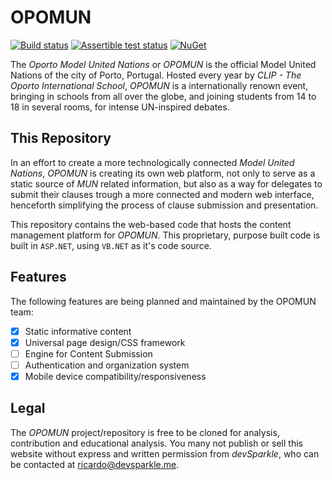 # OPOMUN

[![Build status](https://ci.appveyor.com/api/projects/status/922klhttrbphwqvh?svg=true)](https://ci.appveyor.com/project/devSparkle/opomun)
[![Assertible test status](https://assertible.com/tests/ae9abc02-d245-48ae-8e25-dc96386aa1d3/status?api_token=GeNI89IfBhwY57WD)](https://assertible.com/dashboard#/tests/ae9abc02-d245-48ae-8e25-dc96386aa1d3)
[![NuGet](https://img.shields.io/badge/nuget-v3.5.0-blue.svg?maxAge=2592000)]()

The *Oporto Model United Nations* or *OPOMUN* is the official Model United Nations of the city of Porto, Portugal. Hosted every year by *CLIP - The Oporto International School*, *OPOMUN* is a internationally renown event, bringing in schools from all over the globe, and joining students from 14 to 18 in several rooms, for intense UN-inspired debates.

## This Repository

In an effort to create a more technologically connected *Model United Nations*, *OPOMUN* is creating its own web platform, not only to serve as a static source of *MUN* related information, but also as a way for delegates to submit their clauses trough a more connected and modern web interface, henceforth simplifying the process of clause submission and presentation.

This repository contains the web-based code that hosts the content management platform for *OPOMUN*. This proprietary, purpose built code is built in `ASP.NET`, using `VB.NET` as it's code source.

## Features

The following features are being planned and maintained by the OPOMUN team:

- [x] Static informative content
- [x] Universal page design/CSS framework
- [ ] Engine for Content Submission
- [ ] Authentication and organization system
- [x] Mobile device compatibility/responsiveness

## Legal

The *OPOMUN* project/repository is free to be cloned for analysis, contribution and educational analysis. You many not publish or sell this website without express and written permission from *devSparkle*, who can be contacted at [ricardo@devsparkle.me](mailto:ricardo@devsparkle.me).
